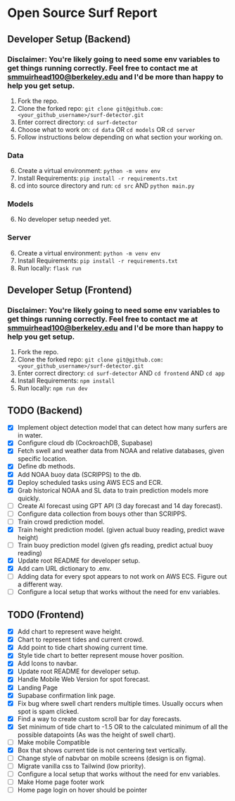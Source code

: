 # Open Source Surf Report

## Developer Setup (Backend)
### Disclaimer: You're likely going to need some env variables to get things running correctly. Feel free to contact me at smmuirhead100@berkeley.edu and I'd be more than happy to help you get setup. 

1. Fork the repo.
2. Clone the forked repo:
    ```git clone git@github.com:<your_github_username>/surf-detector.git```
3. Enter correct directory: 
    ```cd surf-detector```
4. Choose what to work on: 
   ```cd data``` OR ```cd models``` OR ```cd server```
5. Follow instructions below depending on what section your working on. 

### Data
6. Create a virtual environment: 
    ```python -m venv env```
7. Install Requirements: 
    ```pip install -r requirements.txt```
8. cd into source directory and run: 
    ```cd src``` AND ```python main.py```

### Models 
6. No developer setup needed yet. 

### Server
6. Create a virtual environment: 
    ```python -m venv env```
7. Install Requirements: 
    ```pip install -r requirements.txt```
8. Run locally: 
    ```flask run```


## Developer Setup (Frontend)
### Disclaimer: You're likely going to need some env variables to get things running correctly. Feel free to contact me at smmuirhead100@berkeley.edu and I'd be more than happy to help you get setup. 
1. Fork the repo.
2. Clone the forked repo:
    ```git clone git@github.com:<your_github_username>/surf-detector.git```
3. Enter correct directory: 
    ```cd surf-detector``` AND ```cd frontend``` AND ```cd app```
4. Install Requirements: 
    ```npm install```
5. Run locally: 
    ```npm run dev```

## TODO (Backend)
- [x] Implement object detection model that can detect how many surfers are in water.
- [x] Configure cloud db (CockroachDB, Supabase)
- [x] Fetch swell and weather data from NOAA and relative databases, given specific location.
- [x] Define db methods. 
- [x] Add NOAA buoy data (SCRIPPS) to the db.
- [x] Deploy scheduled tasks using AWS ECS and ECR. 
- [x] Grab historical NOAA and SL data to train prediction models more quickly. 
- [ ] Create AI forecast using GPT API (3 day forecast and 14 day forecast).
- [ ] Configure data collection from bouys other than SCRIPPS.
- [ ] Train crowd prediction model. 
- [x] Train height prediction model. (given actual buoy reading, predict wave height)
- [ ] Train buoy prediction model (given gfs reading, predict actual buoy reading)
- [x] Update root README for developer setup. 
- [x] Add cam URL dictionary to .env.
- [ ] Adding data for every spot appears to not work on AWS ECS. Figure out a different way.
- [ ] Configure a local setup that works without the need for env variables.

## TODO (Frontend)
- [x] Add chart to represent wave height.
- [x] Chart to represent tides and current crowd.
- [x] Add point to tide chart showing current time.
- [x] Style tide chart to better represent mouse hover position. 
- [x] Add Icons to navbar.
- [x] Update root README for developer setup. 
- [x] Handle Mobile Web Version for spot forecast.
- [x] Landing Page
- [x] Supabase confirmation link page. 
- [x] Fix bug where swell chart renders multiple times. Usually occurs when spot is spam clicked.
- [x] Find a way to create custom scroll bar for day forecasts.
- [x] Set minimum of tide chart to -1.5 OR to the calculated minimum of all the possible datapoints (As was the height of swell chart).
- [ ] Make mobile Compatible
- [x] Box that shows current tide is not centering text vertically. 
- [ ] Change style of nabvbar on mobile screens (design is on figma).
- [ ] Migrate vanilla css to Tailwind (low priority).
- [ ] Configure a local setup that works without the need for env variables.
- [ ] Make Home page footer work
- [ ] Home page login on hover should be pointer